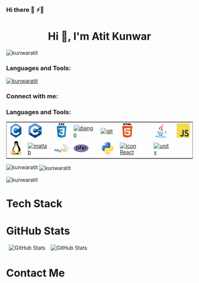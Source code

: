 ### Hi there 👋 ⚡🌱

<h1 align="center">Hi 👋, I'm Atit Kunwar</h1>
<p align="left">
  <img
    src="https://komarev.com/ghpvc/?username=kunwaratit&label=Profile%20views&color=0e75b6&style=flat"
    alt="kunwaratit"
  />
</p>
<h3 align="left">Languages and Tools:</h3>
<p align="left">
  <a href="https://github.com/ryo-ma/github-profile-trophy"
    ><img
      src="https://github-profile-trophy.vercel.app/?username=kunwaratit"
      alt="kunwaratit"
  /></a>
</p>

<h3 align="left">Connect with me:</h3>
<p align="left"></p>

<h3 align="left">Languages and Tools:</h3>
<p align="left">
  <table style='border:1px solid rgb(123, 123, 123);
        border-collapse: collapse;'><tr><td><a href="https://www.cprogramming.com/" target="_blank" rel="noreferrer">
    <img
      src="https://raw.githubusercontent.com/devicons/devicon/master/icons/c/c-original.svg"
      alt="c"
      width="40"
      height="40"
    />
  </a></td>
  <td><a href="https://www.w3schools.com/cpp/" target="_blank" rel="noreferrer">
    <img
      src="https://raw.githubusercontent.com/devicons/devicon/master/icons/cplusplus/cplusplus-original.svg"
      alt="cplusplus"
      width="40"
      height="40"
    />
  </a></td>
  <td><a href="https://www.w3schools.com/css/" target="_blank" rel="noreferrer">
    <img
      src="https://raw.githubusercontent.com/devicons/devicon/master/icons/css3/css3-original-wordmark.svg"
      alt="css3"
      width="40"
      height="40"
    />
  </a></td>
  <td><a href="https://www.djangoproject.com/" target="_blank" rel="noreferrer">
    <img
      src="https://cdn.worldvectorlogo.com/logos/django.svg"
      alt="django"
      width="40"
      height="40"
    />
  </a></td>
  <td><a href="https://git-scm.com/" target="_blank" rel="noreferrer">
    <img
      src="https://www.vectorlogo.zone/logos/git-scm/git-scm-icon.svg"
      alt="git"
      width="40"
      height="40"
    />
  </a></td>
  <td><a href="https://www.w3.org/html/" target="_blank" rel="noreferrer">
    <img
      src="https://raw.githubusercontent.com/devicons/devicon/master/icons/html5/html5-original-wordmark.svg"
      alt="html5"
      width="40"
      height="40"
    />
  </a></td>
  <td><a href="https://www.java.com" target="_blank" rel="noreferrer">
    <img
      src="https://raw.githubusercontent.com/devicons/devicon/master/icons/java/java-original.svg"
      alt="java"
      width="40"
      height="40"
    />
  </a></td>
  <td><a
    href="https://developer.mozilla.org/en-US/docs/Web/JavaScript"
    target="_blank"
    rel="noreferrer"
  >
    <img
      src="https://raw.githubusercontent.com/devicons/devicon/master/icons/javascript/javascript-original.svg"
      alt="javascript"
      width="40"
      height="40"
    />
  </a></td></tr><tr>
  <td><a href="https://www.linux.org/" target="_blank" rel="noreferrer">
    <img
      src="https://raw.githubusercontent.com/devicons/devicon/master/icons/linux/linux-original.svg"
      alt="linux"
      width="40"
      height="40"
    />
  </a></td>
  <td><a href="https://www.mathworks.com/" target="_blank" rel="noreferrer">
    <img
      src="https://upload.wikimedia.org/wikipedia/commons/2/21/Matlab_Logo.png"
      alt="matlab"
      width="40"
      height="40"
    />
  </a></td>
  <td><a href="https://www.mysql.com/" target="_blank" rel="noreferrer">
    <img
      src="https://raw.githubusercontent.com/devicons/devicon/master/icons/mysql/mysql-original-wordmark.svg"
      alt="mysql"
      width="40"
      height="40"
    />
  </a></td>
  <td><a href="https://www.php.net" target="_blank" rel="noreferrer">
    <img
      src="https://raw.githubusercontent.com/devicons/devicon/master/icons/php/php-original.svg"
      alt="php"
      width="40"
      height="40"
    />
  </a></td>
  <td><a href="https://www.python.org" target="_blank" rel="noreferrer">
    <img
      src="https://raw.githubusercontent.com/devicons/devicon/master/icons/python/python-original.svg"
      alt="python"
      width="40"
      height="40"
    />
  </a></td>
  <td><a href="https://reactjs.org/" target="_blank" rel="noreferrer">
    <img src="https://techstack-generator.vercel.app/react-icon.svg" alt="icon" width="68" height="68" />React
  </a></td>
  <td><a href="https://unity.com/" target="_blank" rel="noreferrer">
    <img
      src="https://www.vectorlogo.zone/logos/unity3d/unity3d-icon.svg"
      alt="unity"
      width="40"
      height="40"
    />
 </a></td></tr></table>
</p>

<p>
  <img
    align="left"
    src="https://github-readme-stats.vercel.app/api/top-langs?username=kunwaratit&show_icons=true&locale=en&layout=compact"
    alt="kunwaratit"
  />
</p>

<p>
  &nbsp;<img
    align="center"
    src="https://github-readme-stats.vercel.app/api?username=kunwaratit&show_icons=true&locale=en"
    alt="kunwaratit"
  />
</p>

<p>
  <img
    align="center"
    src="https://github-readme-streak-stats.herokuapp.com/?user=kunwaratit&"
    alt="kunwaratit"
  />
</p>


# Tech Stack


# GitHub Stats
<table align="center" border="0" cellpadding="0" cellspacing="0">
  <thead>
    <tr>
      <td>
        <img
          src="https://github-readme-stats.vercel.app/api?username=kunwaratit&show_icons=true&locale=en&theme=tokyonight&count_private=true"
          alt="GitHub Stats"
        />
      </td>
      <td>
        <img
          src="https://streak-stats.demolab.com/?user=kunwaratit&theme=tokyonight"
          alt="GitHub Stats"
        />
      </td>
    </tr>
  </thead>
</table>

# Contact Me

